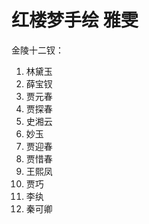 # 红楼梦手绘 雅雯
金陵十二钗：

1. 林黛玉
2. 薛宝钗
3. 贾元春
4. 贾探春
5. 史湘云
6. 妙玉
7. 贾迎春
8. 贾惜春
9. 王熙凤
10. 贾巧
11. 李纨
12. 秦可卿
